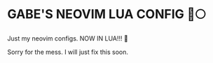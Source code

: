 # GABE'S NEOVIM LUA CONFIG 🚀🌕
Just my neovim configs. NOW IN LUA!!! 🎉

Sorry for the mess. I will just fix this soon.

